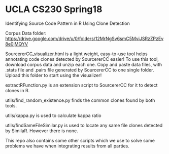 # UCLA CS230 Spring18
Identifying Source Code Pattern in R Using Clone Detection

Corpus Data folder:
https://drive.google.com/drive/u/0/folders/12MrNgSv6smC5MviJSRzZPzEv8e0jMQYV

SourcererCC_visualizer.html is a light weight, easy-to-use tool helps annotating code clones detected by SourcererCC easier! To use this tool, download corpus data and unzip each one. Copy and paste data files, with .stats file and .pairs file generated by SourcererCC to one single folder. Upload this folder to start using the visualizer!

extractRFunction.py is an extension script to SourcererCC for it to detect clones in R.

utils/find_random_existence.py finds the common clones found by both tools.

utils/kappa.py is used to calculate kappa ratio

utils/findSameFileSimilar.py is used to locate any same file clones detected by SimilaR. However there is none.

This repo also contains some other scripts which we use to solve some problems we have when integrating results from all parties.